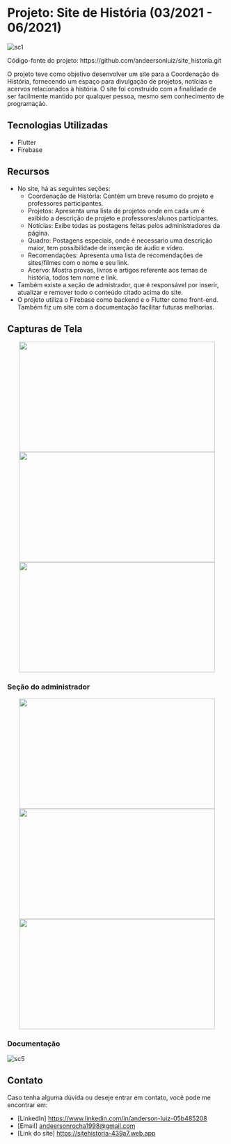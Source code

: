 # Projeto: Site de História (03/2021 - 06/2021)

![sc1](https://github.com/andeersonluiz/siteHistoria/assets/42013276/5b01b95b-2092-456f-b77c-eeb6a9f6c86d)

<p>Código-fonte do projeto: https://github.com/andeersonluiz/site_historia.git </p>  

O projeto teve como objetivo desenvolver um site para a Coordenação de História, fornecendo um espaço para divulgação de projetos, notícias e acervos relacionados à história. O site foi construído com a finalidade de ser facilmente mantido por qualquer pessoa, mesmo sem conhecimento de programação.

## Tecnologias Utilizadas

- Flutter
- Firebase

## Recursos

- No site, há as seguintes seções: 
  - Coordenação de História: Contém um breve resumo do projeto e professores participantes.
  - Projetos: Apresenta uma lista de projetos onde em cada um é exibido a descrição de projeto e professores/alunos participantes.
  - Notícias: Exibe todas as postagens feitas pelos administradores da página.
  - Quadro: Postagens especiais, onde é necessario uma descrição maior, tem possibilidade de inserção de áudio e vídeo.
  - Recomendações: Apresenta uma lista de recomendações de sites/filmes com o nome e seu link.
  - Acervo: Mostra provas, livros e artigos referente aos temas de história, todos tem nome e link.
- Também existe a seção de admistrador, que é responsável por inserir, atualizar e remover todo o conteúdo citado acima do site.
- O projeto utiliza o Firebase como backend e o Flutter como front-end. Também fiz um site com a documentação facilitar futuras melhorias.

## Capturas de Tela
<p align="center">
<img src="https://github.com/andeersonluiz/siteHistoria/assets/42013276/1b483b7e-ae59-42fa-ad50-e5c52422e740" width="450" height="253">
<img src="https://github.com/andeersonluiz/siteHistoria/assets/42013276/a6f2a41b-0399-42ff-97ef-99523315c7dc" width="450" height="253"> 
<img src="https://github.com/andeersonluiz/siteHistoria/assets/42013276/1692eaf7-052a-44ac-b7cc-d48fb5f6f63c" width="450" height="253">
</p>
   
### Seção do administrador
<p align="center">
<img src="https://github.com/andeersonluiz/siteHistoria/assets/42013276/995358b8-cca1-4de6-a9ef-d731df614f33" width="450" height="253">
<img src="https://github.com/andeersonluiz/siteHistoria/assets/42013276/e37b4d77-db9f-43a3-81fe-93e060fc085b" width="450" height="253"> 
<img src="https://github.com/andeersonluiz/siteHistoria/assets/42013276/5dcae64c-52ae-4c16-b623-d7fa22c59ab4" width="450" height="253">
</p>

### Documentação
![sc5](https://github.com/andeersonluiz/siteHistoria/assets/42013276/4395b7dd-288b-40d2-bead-480eec92b90c)

## Contato

Caso tenha alguma dúvida ou deseje entrar em contato, você pode me encontrar em:

- [LinkedIn] https://www.linkedin.com/in/anderson-luiz-05b485208
- [Email] andeersonrocha1998@gmail.com
- [Link do site] https://sitehistoria-439a7.web.app
